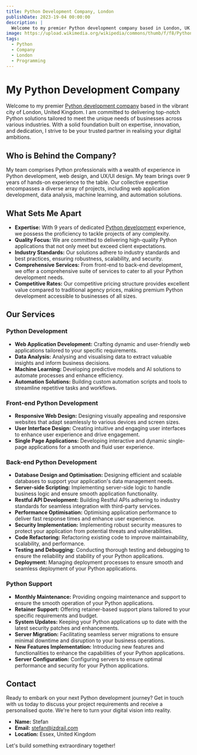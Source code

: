 ```yaml
---
title: Python Development Company, London
publishDate: 2023-19-04 00:00:00
description: |
  Welcome to my premier Python development company based in London, UK. I specialize in delivering top-notch Python solutions tailored to meet the unique needs of businesses across various industries.
image: https://upload.wikimedia.org/wikipedia/commons/thumb/f/f8/Python_logo_and_wordmark.svg/640px-Python_logo_and_wordmark.svg.png
tags:
  - Python
  - Company
  - London
  - Programming
---
```

# My Python Development Company

Welcome to my premier [Python development company](https://lzomedia.com) based in the vibrant city of London, United Kingdom.
I am committed to delivering top-notch Python solutions tailored to meet the unique needs of businesses across various industries.
With a solid foundation built on expertise, innovation, and dedication, I strive to be your trusted partner in realising your digital ambitions.

## Who is Behind the Company?

My team comprises Python professionals with a wealth of experience in Python development,
web design, and UX/UI design.
My team brings over 9 years of hands-on experience to the table.
Our collective expertise encompasses a diverse array of projects,
including web application development, data analysis, machine learning, and automation solutions.

## What Sets Me Apart

- **Expertise:** With 9 years of dedicated [Python development](https://lzomedia.com) experience, we possess the proficiency to tackle projects of any complexity.
- **Quality Focus:** We are committed to delivering high-quality Python applications that not only meet but exceed client expectations.
- **Industry Standards:** Our solutions adhere to industry standards and best practices, ensuring robustness, scalability, and security.
- **Comprehensive Services:** From front-end to back-end development, we offer a comprehensive suite of services to cater to all your Python development needs.
- **Competitive Rates:** Our competitive pricing structure provides excellent value compared to traditional agency prices, making premium Python development accessible to businesses of all sizes.

## Our Services

### Python Development

- **Web Application Development:** Crafting dynamic and user-friendly web applications tailored to your specific requirements.
- **Data Analysis:** Analysing and visualising data to extract valuable insights and inform business decisions.
- **Machine Learning:** Developing predictive models and AI solutions to automate processes and enhance efficiency.
- **Automation Solutions:** Building custom automation scripts and tools to streamline repetitive tasks and workflows.

### Front-end Python Development

- **Responsive Web Design:** Designing visually appealing and responsive websites that adapt seamlessly to various devices and screen sizes.
- **User Interface Design:** Creating intuitive and engaging user interfaces to enhance user experience and drive engagement.
- **Single Page Applications:** Developing interactive and dynamic single-page applications for a smooth and fluid user experience.

### Back-end Python Development

- **Database Design and Optimisation:** Designing efficient and scalable databases to support your application's data management needs.
- **Server-side Scripting:** Implementing server-side logic to handle business logic and ensure smooth application functionality.
- **Restful API Development:** Building Restful APIs adhering to industry standards for seamless integration with third-party services.
- **Performance Optimisation:** Optimising application performance to deliver fast response times and enhance user experience.
- **Security Implementation:** Implementing robust security measures to protect your application from potential threats and vulnerabilities.
- **Code Refactoring:** Refactoring existing code to improve maintainability, scalability, and performance.
- **Testing and Debugging:** Conducting thorough testing and debugging to ensure the reliability and stability of your Python applications.
- **Deployment:** Managing deployment processes to ensure smooth and seamless deployment of your Python applications.

### Python Support

- **Monthly Maintenance:** Providing ongoing maintenance and support to ensure the smooth operation of your Python applications.
- **Retainer Support:** Offering retainer-based support plans tailored to your specific requirements and budget.
- **System Updates:** Keeping your Python applications up to date with the latest security patches and enhancements.
- **Server Migration:** Facilitating seamless server migrations to ensure minimal downtime and disruption to your business operations.
- **New Features Implementation:** Introducing new features and functionalities to enhance the capabilities of your Python applications.
- **Server Configuration:** Configuring servers to ensure optimal performance and security for your Python applications.

## Contact

Ready to embark on your next Python development journey?
Get in touch with us today to discuss your project requirements and receive a personalised quote.
We're here to turn your digital vision into reality.

- **Name:** Stefan
- **Email:** stefan@izdrail.com
- **Location:** Essex, United Kingdom

Let's build something extraordinary together!
